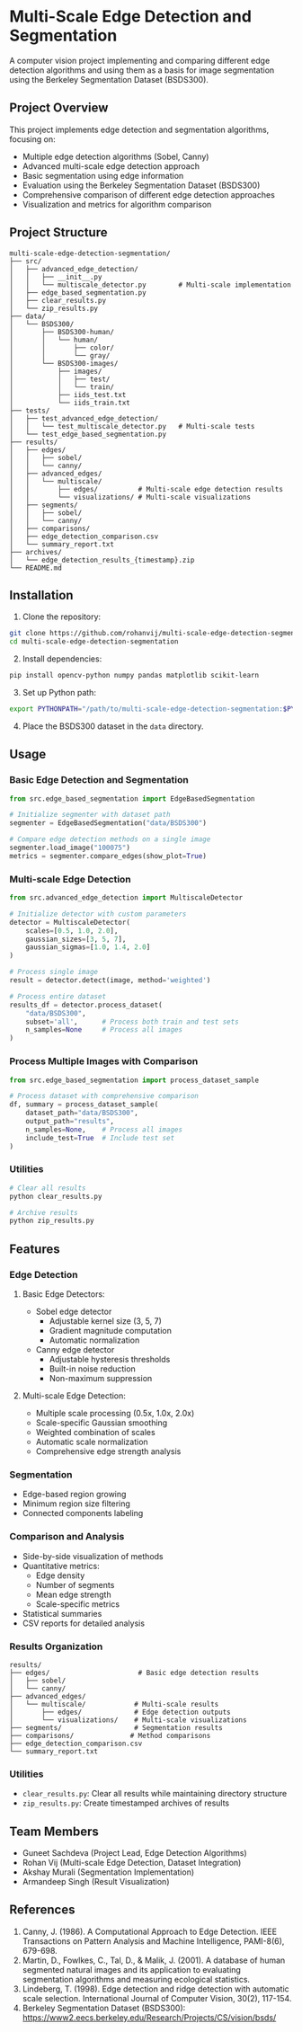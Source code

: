 # Multi-Scale Edge Detection and Segmentation

A computer vision project implementing and comparing different edge detection algorithms and using them as a basis for image segmentation using the Berkeley Segmentation Dataset (BSDS300).

## Project Overview

This project implements edge detection and segmentation algorithms, focusing on:
- Multiple edge detection algorithms (Sobel, Canny)
- Advanced multi-scale edge detection approach
- Basic segmentation using edge information
- Evaluation using the Berkeley Segmentation Dataset (BSDS300)
- Comprehensive comparison of different edge detection approaches
- Visualization and metrics for algorithm comparison

## Project Structure

```
multi-scale-edge-detection-segmentation/
├── src/
│   ├── advanced_edge_detection/
│   │   ├── __init__.py
│   │   └── multiscale_detector.py        # Multi-scale implementation
│   ├── edge_based_segmentation.py
│   ├── clear_results.py
│   └── zip_results.py
├── data/
│   └── BSDS300/
│       ├── BSDS300-human/
│       │   └── human/
│       │       ├── color/
│       │       └── gray/
│       └── BSDS300-images/
│           ├── images/
│           │   ├── test/
│           │   └── train/
│           ├── iids_test.txt
│           └── iids_train.txt
├── tests/
│   ├── test_advanced_edge_detection/
│   │   └── test_multiscale_detector.py   # Multi-scale tests
│   └── test_edge_based_segmentation.py
├── results/
│   ├── edges/
│   │   ├── sobel/
│   │   └── canny/
│   ├── advanced_edges/
│   │   └── multiscale/
│   │       ├── edges/          # Multi-scale edge detection results
│   │       └── visualizations/ # Multi-scale visualizations
│   ├── segments/
│   │   ├── sobel/
│   │   └── canny/
│   ├── comparisons/
│   ├── edge_detection_comparison.csv
│   └── summary_report.txt
├── archives/
│   └── edge_detection_results_{timestamp}.zip
└── README.md
```

## Installation

1. Clone the repository:
```bash
git clone https://github.com/rohanvij/multi-scale-edge-detection-segmentation.git
cd multi-scale-edge-detection-segmentation
```

2. Install dependencies:
```bash
pip install opencv-python numpy pandas matplotlib scikit-learn
```

3. Set up Python path:
```bash
export PYTHONPATH="/path/to/multi-scale-edge-detection-segmentation:$PYTHONPATH"
```

4. Place the BSDS300 dataset in the `data` directory.

## Usage

### Basic Edge Detection and Segmentation
```python
from src.edge_based_segmentation import EdgeBasedSegmentation

# Initialize segmenter with dataset path
segmenter = EdgeBasedSegmentation("data/BSDS300")

# Compare edge detection methods on a single image
segmenter.load_image("100075")
metrics = segmenter.compare_edges(show_plot=True)
```

### Multi-scale Edge Detection
```python
from src.advanced_edge_detection import MultiscaleDetector

# Initialize detector with custom parameters
detector = MultiscaleDetector(
    scales=[0.5, 1.0, 2.0],
    gaussian_sizes=[3, 5, 7],
    gaussian_sigmas=[1.0, 1.4, 2.0]
)

# Process single image
result = detector.detect(image, method='weighted')

# Process entire dataset
results_df = detector.process_dataset(
    "data/BSDS300",
    subset='all',      # Process both train and test sets
    n_samples=None     # Process all images
)
```

### Process Multiple Images with Comparison
```python
from src.edge_based_segmentation import process_dataset_sample

# Process dataset with comprehensive comparison
df, summary = process_dataset_sample(
    dataset_path="data/BSDS300",
    output_path="results",
    n_samples=None,    # Process all images
    include_test=True  # Include test set
)
```

### Utilities
```bash
# Clear all results
python clear_results.py

# Archive results
python zip_results.py
```

## Features

### Edge Detection
1. Basic Edge Detectors:
   - Sobel edge detector
     - Adjustable kernel size (3, 5, 7)
     - Gradient magnitude computation
     - Automatic normalization
   - Canny edge detector
     - Adjustable hysteresis thresholds
     - Built-in noise reduction
     - Non-maximum suppression

2. Multi-scale Edge Detection:
   - Multiple scale processing (0.5x, 1.0x, 2.0x)
   - Scale-specific Gaussian smoothing
   - Weighted combination of scales
   - Automatic scale normalization
   - Comprehensive edge strength analysis

### Segmentation
- Edge-based region growing
- Minimum region size filtering
- Connected components labeling

### Comparison and Analysis
- Side-by-side visualization of methods
- Quantitative metrics:
  - Edge density
  - Number of segments
  - Mean edge strength
  - Scale-specific metrics
- Statistical summaries
- CSV reports for detailed analysis

### Results Organization
```
results/
├── edges/                      # Basic edge detection results
│   ├── sobel/
│   └── canny/
├── advanced_edges/
│   └── multiscale/            # Multi-scale results
│       ├── edges/             # Edge detection outputs
│       └── visualizations/    # Multi-scale visualizations
├── segments/                  # Segmentation results
├── comparisons/              # Method comparisons
├── edge_detection_comparison.csv
└── summary_report.txt
```

### Utilities
- `clear_results.py`: Clear all results while maintaining directory structure
- `zip_results.py`: Create timestamped archives of results

## Team Members
- Guneet Sachdeva (Project Lead, Edge Detection Algorithms)
- Rohan Vij (Multi-scale Edge Detection, Dataset Integration)
- Akshay Murali (Segmentation Implementation)
- Armandeep Singh (Result Visualization)

## References
1. Canny, J. (1986). A Computational Approach to Edge Detection. IEEE Transactions on Pattern Analysis and Machine Intelligence, PAMI-8(6), 679-698.
2. Martin, D., Fowlkes, C., Tal, D., & Malik, J. (2001). A database of human segmented natural images and its application to evaluating segmentation algorithms and measuring ecological statistics.
3. Lindeberg, T. (1998). Edge detection and ridge detection with automatic scale selection. International Journal of Computer Vision, 30(2), 117-154.
4. Berkeley Segmentation Dataset (BSDS300): https://www2.eecs.berkeley.edu/Research/Projects/CS/vision/bsds/